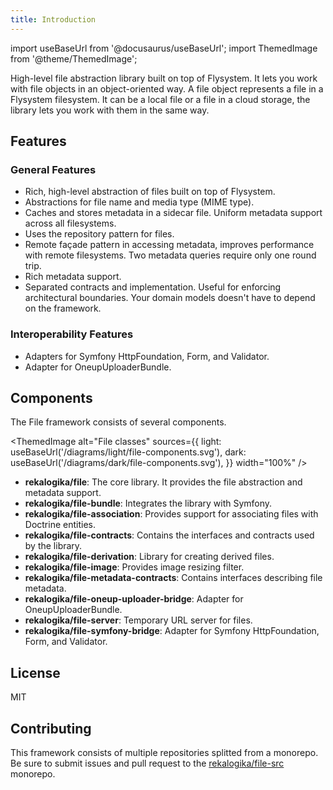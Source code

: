 ```yaml
---
title: Introduction
---
```


import useBaseUrl from '@docusaurus/useBaseUrl';
import ThemedImage from '@theme/ThemedImage';

High-level file abstraction library built on top of Flysystem. It lets you work
with file objects in an object-oriented way. A file object represents a file in
a Flysystem filesystem. It can be a local file or a file in a cloud storage, the
library lets you work with them in the same way.

## Features

### General Features

* Rich, high-level abstraction of files built on top of Flysystem.
* Abstractions for file name and media type (MIME type).
* Caches and stores metadata in a sidecar file. Uniform metadata support across
  all filesystems.
* Uses the repository pattern for files.
* Remote façade pattern in accessing metadata, improves performance with remote
  filesystems. Two metadata queries require only one round trip.
* Rich metadata support.
* Separated contracts and implementation. Useful for enforcing architectural
  boundaries. Your domain models doesn't have to depend on the framework.
### Interoperability Features

* Adapters for Symfony HttpFoundation, Form, and Validator.
* Adapter for OneupUploaderBundle.

## Components

The File framework consists of several components.

<ThemedImage
  alt="File classes"
  sources={{
    light: useBaseUrl('/diagrams/light/file-components.svg'),
    dark: useBaseUrl('/diagrams/dark/file-components.svg'),
  }}
  width="100%"
/>

* **rekalogika/file**: The core library. It provides the file abstraction and
  metadata support.
* **rekalogika/file-bundle**: Integrates the library with Symfony.
* **rekalogika/file-association**: Provides support for associating files with
  Doctrine entities.
* **rekalogika/file-contracts**: Contains the interfaces and contracts used by
  the library.
* **rekalogika/file-derivation**: Library for creating derived files.
* **rekalogika/file-image**: Provides image resizing filter.
* **rekalogika/file-metadata-contracts**: Contains interfaces describing
  file metadata.
* **rekalogika/file-oneup-uploader-bridge**: Adapter for OneupUploaderBundle.
* **rekalogika/file-server**: Temporary URL server for files.
* **rekalogika/file-symfony-bridge**: Adapter for Symfony HttpFoundation, Form, and
  Validator.

## License

MIT

## Contributing

This framework consists of multiple repositories splitted from a monorepo. Be
sure to submit issues and pull request to the
[rekalogika/file-src](https://github.com/rekalogika/file-src) monorepo.